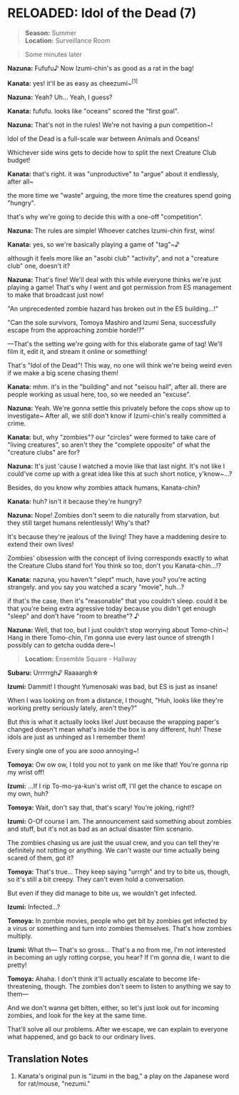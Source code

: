 # RELOADED: Idol of the Dead (7)

> **Season:** Summer<br>
> **Location:** Surveillance Room

> Some minutes later

**Nazuna:** Fufufu♪ Now Izumi-chin's as good as a rat in the bag!

**Kanata:** yes! it'll be as easy as cheezumi~<sup>[1]</sup>

**Nazuna:** Yeah? Uh... Yeah, I guess?

**Kanata:** fufufu. looks like "oceans" scored the "first goal".

**Nazuna:** That's not in the rules! We're not having a pun competition~!

Idol of the Dead is a full-scale war between Animals and Oceans!

Whichever side wins gets to decide how to split the next Creature Club budget!

**Kanata:** that's right. it was "unproductive" to "argue" about it endlessly, after all~

the more time we "waste" arguing, the more time the creatures spend going "hungry".

that's why we're going to decide this with a one-off "competition".

**Nazuna:** The rules are simple! Whoever catches Izumi-chin first, wins!

**Kanata:** yes, so we're basically playing a game of "tag"~♪

although it feels more like an "asobi club" "activity", and not a "creature club" one, doesn't it?

**Nazuna:** That's fine! We'll deal with this while everyone thinks we're just playing a game! That's why I went and got permission from ES management to make that broadcast just now!

"An unprecedented zombie hazard has broken out in the ES building...!"

"Can the sole survivors, Tomoya Mashiro and Izumi Sena, successfully escape from the approaching zombie horde!?"

—That's the setting we're going with for this elaborate game of tag! We'll film it, edit it, and stream it online or something!

That's "Idol of the Dead"! This way, no one will think we're being weird even if we make a big scene chasing them!

**Kanata:** mhm. it's in the "building" and not "seisou hall", after all. there are people working as usual here, too, so we needed an "excuse".

**Nazuna:** Yeah. We're gonna settle this privately before the cops show up to investigate~ After all, we still don't know if Izumi-chin's really committed a crime.

**Kanata:** but, why "zombies"? our "circles" were formed to take care of "living creatures", so aren't they the "complete opposite" of what the "creature clubs" are for?

**Nazuna:** It's just 'cause I watched a movie like that last night. It's not like I could've come up with a great idea like this at such short notice, y'know~...?

Besides, do you know why zombies attack humans, Kanata-chin?

**Kanata:** huh? isn't it because they're hungry?

**Nazuna:** Nope! Zombies don't seem to die naturally from starvation, but they still target humans relentlessly! Why's that?

It's because they're jealous of the living! They have a maddening desire to extend their own lives!

Zombies' obsession with the concept of living corresponds exactly to what the Creature Clubs stand for! You think so too, don't you Kanata-chin...!?

**Kanata:** nazuna, you haven't "slept" much, have you? you're acting strangely. and you say you watched a scary "movie", huh...?

if that's the case, then it's "reasonable" that you couldn't sleep. could it be that you're being extra agressive today because you didn't get enough "sleep" and don't have "room to breathe"? ♪

**Nazuna:** Well, that too, but I just couldn't stop worrying about Tomo-chin~! Hang in there Tomo-chin, I'm gonna use every last ounce of strength I possibly can to getcha oudda dere~!

> **Location:** Ensemble Square - Hallway

**Subaru:** Urrrrrgh♪ Raaaargh☆

**Izumi:** Dammit! I thought Yumenosaki was bad, but ES is just as insane!

When I was looking on from a distance, I thought, "Huh, looks like they're working pretty seriously lately, aren't they?"

But *this* is what it actually looks like! Just because the wrapping paper's changed doesn't mean what's inside the box is any different, huh! These idols are just as unhinged as I remember them!

Every single one of you are *sooo* annoying~!

**Tomoya:** Ow ow ow, I told you not to yank on me like that! You're gonna rip my wrist off!

**Izumi:** ...If I rip To-mo-ya-kun's wrist off, I'll get the chance to escape on my own, huh?

**Tomoya:** Wait, don't say that, that's scary! You're joking, right!?

**Izumi:** O-Of course I am. The announcement said something about zombies and stuff, but it's not as bad as an actual disaster film scenario.

The zombies chasing us are just the usual crew, and you can tell they're definitely not rotting or anything. We can't waste our time actually being scared of them, got it?

**Tomoya:** That's true... They keep saying "urrrgh" and try to bite us, though, so it's still a bit creepy. They can't even hold a conversation.

But even if they did manage to bite us, we wouldn't get infected.

**Izumi:** Infected...?

**Tomoya:** In zombie movies, people who get bit by zombies get infected by a virus or something and turn into zombies themselves. That's how zombies multiply.

**Izumi:** What th— That's so gross... That's a no from me, I'm not interested in becoming an ugly rotting corpse, you hear? If I'm gonna die, I want to die pretty!

**Tomoya:** Ahaha. I don't think it'll actually escalate to become life-threatening, though. The zombies don't seem to listen to anything we say to them—

And we don't wanna get bitten, either, so let's just look out for incoming zombies, and look for the key at the same time.

That'll solve all our problems. After we escape, we can explain to everyone what happened, and go back to our ordinary lives.

## Translation Notes

1. Kanata's original pun is "izumi in the bag," a play on the Japanese word for rat/mouse, "nezumi."
